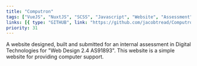```yaml
---
title: "Computron"
tags: ["VueJS", "NuxtJS", "SCSS", "Javascript", "Website", "Assessment"]
links: [{ type: "GITHUB", link: "https://github.com/jacobtread/Computron" }]
priority: 31
---
```


A website designed, built and submitted for an internal assessment in Digital Technologies
for "Web Design 2.4 AS91893". This website is a simple website for providing computer support.
